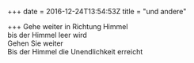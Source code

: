 +++
date = 2016-12-24T13:54:53Z
title = "und andere"

+++ 
Gehe weiter in Richtung Himmel   
bis der Himmel leer wird   
Gehen Sie weiter   
Bis der Himmel die Unendlichkeit erreicht